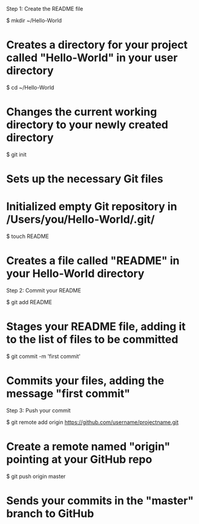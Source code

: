 Step 1: Create the README file

$ mkdir ~/Hello-World
# Creates a directory for your project called "Hello-World" in your user directory


$ cd ~/Hello-World
# Changes the current working directory to your newly created directory


$ git init
# Sets up the necessary Git files

# Initialized empty Git repository in /Users/you/Hello-World/.git/

$ touch README
# Creates a file called "README" in your Hello-World directory

Step 2: Commit your README

$ git add README
# Stages your README file, adding it to the list of files to be committed

$ git commit -m 'first commit'
# Commits your files, adding the message "first commit"

Step 3: Push your commit

$ git remote add origin https://github.com/username/projectname.git
# Create a remote named "origin" pointing at your GitHub repo

$ git push origin master
# Sends your commits in the "master" branch to GitHub
